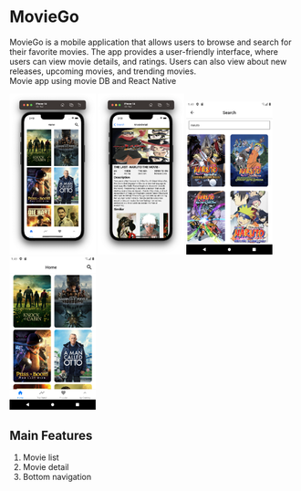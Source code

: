 # MovieGo
MovieGo is a mobile application that allows users to browse and search for their favorite movies. The app provides a user-friendly interface, where users can view movie details, and ratings. Users can also view about new releases, upcoming movies, and trending movies. \
Movie app using movie DB and React Native
<p float="left">
  <img width="30%" height="50%" src="https://github.com/dimstry/MovieGo/blob/main/img/4.png" />
  <img width="30%" height="50%" src="https://github.com/dimstry/MovieGo/blob/main/img/5.png" />
  <img width="30%" height="50%" src="https://github.com/dimstry/MovieGo/blob/main/img/1.png" />
  <img width="30%" height="50%" src="https://github.com/dimstry/MovieGo/blob/main/img/2.png" />
</p>

## Main Features
1. Movie list
2. Movie detail
3. Bottom navigation
